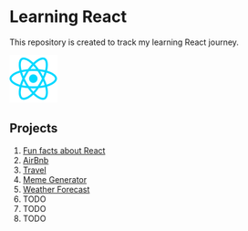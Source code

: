 # Learning React
This repository is created to track my learning React journey.

![react image](./images/react-icon-small.png)

## Projects
1. [Fun facts about React](https://jakgin-react0.netlify.app/)
2. [AirBnb](https://jakgin-react1.netlify.app/)
3. [Travel](https://jakgin-react2.netlify.app/)
4. [Meme Generator](https://jakgin-react3.netlify.app/)
5. [Weather Forecast](https://jakgin-react4.netlify.app/)
6. TODO
7. TODO
8. TODO